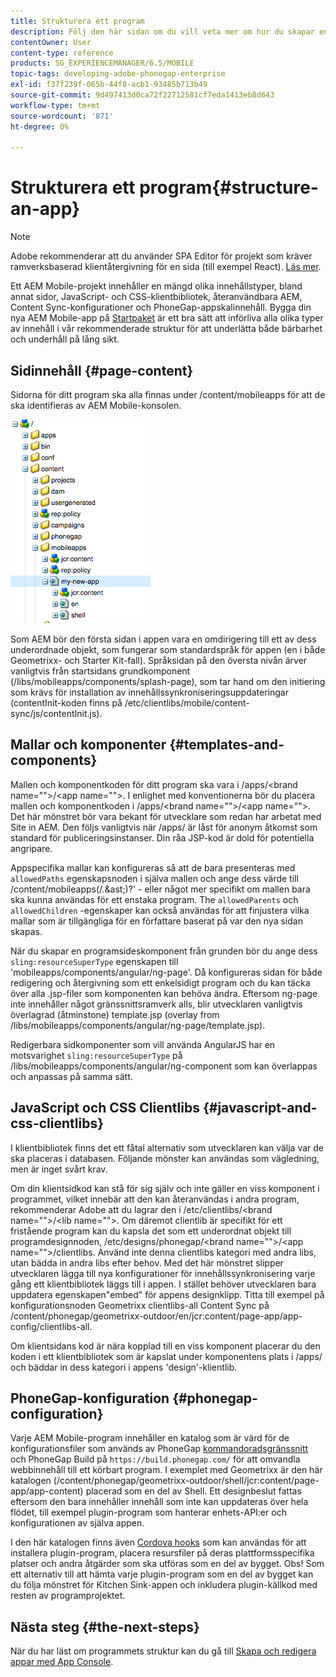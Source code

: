 ```yaml
---
title: Strukturera ett program
description: Följ den här sidan om du vill veta mer om hur du skapar en struktur för ett program. Den här sidan beskriver hur du strukturerar mallar och komponenter tillsammans med information om JavaScript och CSS Clientlibs.
contentOwner: User
content-type: reference
products: SG_EXPERIENCEMANAGER/6.5/MOBILE
topic-tags: developing-adobe-phonegap-enterprise
exl-id: f37f239f-065b-44f8-acb1-93485b713b49
source-git-commit: 9d497413d0ca72f22712581cf7eda1413eb8d643
workflow-type: tm+mt
source-wordcount: '871'
ht-degree: 0%

---
```


# Strukturera ett program{#structure-an-app}

>[!NOTE]
>
>Adobe rekommenderar att du använder SPA Editor för projekt som kräver ramverksbaserad klientåtergivning för en sida (till exempel React). [Läs mer](/help/sites-developing/spa-overview.md).

Ett AEM Mobile-projekt innehåller en mängd olika innehållstyper, bland annat sidor, JavaScript- och CSS-klientbibliotek, återanvändbara AEM, Content Sync-konfigurationer och PhoneGap-appskalinnehåll. Bygga din nya AEM Mobile-app på [Startpaket](https://github.com/Adobe-Marketing-Cloud-Apps/aem-phonegap-starter-kit) är ett bra sätt att införliva alla olika typer av innehåll i vår rekommenderade struktur för att underlätta både bärbarhet och underhåll på lång sikt.

## Sidinnehåll {#page-content}

Sidorna för ditt program ska alla finnas under /content/mobileapps för att de ska identifieras av AEM Mobile-konsolen.

![chlimage_1-52](assets/chlimage_1-52.png)

Som AEM bör den första sidan i appen vara en omdirigering till ett av dess underordnade objekt, som fungerar som standardspråk för appen (en i både Geometrixx- och Starter Kit-fall). Språksidan på den översta nivån ärver vanligtvis från startsidans grundkomponent (/libs/mobileapps/components/splash-page), som tar hand om den initiering som krävs för installation av innehållssynkroniseringsuppdateringar (contentInit-koden finns på /etc/clientlibs/mobile/content-sync/js/contentInit.js).

## Mallar och komponenter {#templates-and-components}

Mallen och komponentkoden för ditt program ska vara i /apps/&lt;brand name=&quot;&quot;>/&lt;app name=&quot;&quot;>. I enlighet med konventionerna bör du placera mallen och komponentkoden i /apps/&lt;brand name=&quot;&quot;>/&lt;app name=&quot;&quot;>. Det här mönstret bör vara bekant för utvecklare som redan har arbetat med Site in AEM. Den följs vanligtvis när /apps/ är låst för anonym åtkomst som standard för publiceringsinstanser. Din råa JSP-kod är dold för potentiella angripare.

Appspecifika mallar kan konfigureras så att de bara presenteras med `allowedPaths` egenskapsnoden i själva mallen och ange dess värde till /content/mobileapps(/.&amp;ast;)?&#39; - eller något mer specifikt om mallen bara ska kunna användas för ett enstaka program. The `allowedParents` och `allowedChildren` -egenskaper kan också användas för att finjustera vilka mallar som är tillgängliga för en författare baserat på var den nya sidan skapas.

När du skapar en programsideskomponent från grunden bör du ange dess `sling:resourceSuperType` egenskapen till &#39;mobileapps/components/angular/ng-page&#39;. Då konfigureras sidan för både redigering och återgivning som ett enkelsidigt program och du kan täcka över alla .jsp-filer som komponenten kan behöva ändra. Eftersom ng-page inte innehåller något gränssnittsramverk alls, blir utvecklaren vanligtvis överlagrad (åtminstone) template.jsp (overlay from /libs/mobileapps/components/angular/ng-page/template.jsp).

Redigerbara sidkomponenter som vill använda AngularJS har en motsvarighet `sling:resourceSuperType` på /libs/mobileapps/components/angular/ng-component som kan överlappas och anpassas på samma sätt.

## JavaScript och CSS Clientlibs {#javascript-and-css-clientlibs}

I klientbibliotek finns det ett fåtal alternativ som utvecklaren kan välja var de ska placeras i databasen. Följande mönster kan användas som vägledning, men är inget svårt krav.

Om din klientsidkod kan stå för sig själv och inte gäller en viss komponent i programmet, vilket innebär att den kan återanvändas i andra program, rekommenderar Adobe att du lagrar den i /etc/clientlibs/&lt;brand name=&quot;&quot;>/&lt;lib name=&quot;&quot;>. Om däremot clientlib är specifikt för ett fristående program kan du kapsla det som ett underordnat objekt till programdesignnoden, /etc/designs/phonegap/&lt;brand name=&quot;&quot;>/&lt;app name=&quot;&quot;>/clientlibs. Använd inte denna clientlibs kategori med andra libs, utan bädda in andra libs efter behov. Med det här mönstret slipper utvecklaren lägga till nya konfigurationer för innehållssynkronisering varje gång ett klientbibliotek läggs till i appen. I stället behöver utvecklaren bara uppdatera egenskapen&quot;embed&quot; för appens designklipp. Titta till exempel på konfigurationsnoden Geometrixx clientlibs-all Content Sync på /content/phonegap/geometrixx-outdoor/en/jcr:content/page-app/app-config/clientlibs-all.

Om klientsidans kod är nära kopplad till en viss komponent placerar du den koden i ett klientbibliotek som är kapslat under komponentens plats i /apps/ och bäddar in dess kategori i appens &#39;design&#39;-klientlib.

## PhoneGap-konfiguration {#phonegap-configuration}

Varje AEM Mobile-program innehåller en katalog som är värd för de konfigurationsfiler som används av PhoneGap [kommandoradsgränssnitt](https://github.com/phonegap/phonegap-cli) och PhoneGap Build på `https://build.phonegap.com/` för att omvandla webbinnehåll till ett körbart program. I exemplet med Geometrixx är den här katalogen (/content/phonegap/geometrixx-outdoor/shell/jcr:content/page-app/app-content) placerad som en del av Shell. Ett designbeslut fattas eftersom den bara innehåller innehåll som inte kan uppdateras över hela flödet, till exempel plugin-program som hanterar enhets-API:er och konfigurationen av själva appen.

I den här katalogen finns även [Cordova hooks](https://cordova.apache.org/docs/en/dev/guide/appdev/hooks/index.html#Hooks%20Guide) som kan användas för att installera plugin-program, placera resursfiler på deras plattformsspecifika platser och andra åtgärder som ska utföras som en del av bygget. Obs! Som ett alternativ till att hämta varje plugin-program som en del av bygget kan du följa mönstret för Kitchen Sink-appen och inkludera plugin-källkod<!-- THIS URL IS 404 (https://github.com/blefebvre/aem-phonegap-kitchen-sink/tree/master/content/src/main/content/jcr_root/content/phonegap/kitchen-sink/shell/_jcr_content/pge-app/app-content/phonegap/plugins) --> med resten av programprojektet.

## Nästa steg {#the-next-steps}

När du har läst om programmets struktur kan du gå till [Skapa och redigera appar med App Console](/help/mobile/phonegap-apps-console.md).
